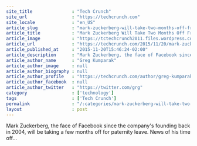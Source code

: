 ```yaml
---
site_title               : "Tech Crunch"
site_url                 : "https://techcrunch.com"
site_locale              : "en_US"
article_slug             : "mark-zuckerberg-will-take-two-months-off-from-facebook-for-paternity-leave"
article_title            : "Mark Zuckerberg Will Take Two Months Off From Facebook For Paternity Leave"
article_image            : "https://tctechcrunch2011.files.wordpress.com/2015/11/zuck1.jpg?w=680&h=400&crop=1"
article_url              : "https://techcrunch.com/2015/11/20/mark-zuckerberg-will-take-two-months-off-from-facebook-for-paternity-leave/"
article_published_at     : "2015-11-20T15:46:24-02:00"
article_description      : "Mark Zuckerberg, the face of Facebook since the company's founding back in 2004, will be taking a few months off for paternity leave. News of his time off..."
article_author_name      : "Greg Kumparak"
article_author_image     : null
article_author_biography : null
article_author_profile   : "https://techcrunch.com/author/greg-kumparak/"
article_author_facebook  : null
article_author_twitter   : "https://twitter.com/grg"
category                 : ['technology']
tags                     : ['Tech Crunch']
permalink                : "/:categories/mark-zuckerberg-will-take-two-months-off-from-facebook-for-paternity-leave/"
layout                   : post
---
```


Mark Zuckerberg, the face of Facebook since the company's founding back in 2004, will be taking a few months off for paternity leave. News of his time off...
